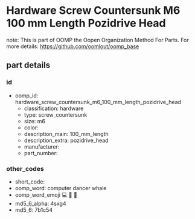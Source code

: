 # Hardware Screw Countersunk M6 100 mm Length Pozidrive Head  

note: This is part of OOMP the Oopen Organization Method For Parts. For more details: https://github.com/oomlout/oomp_base

##  part details





### id
* oomp_id: hardware_screw_countersunk_m6_100_mm_length_pozidrive_head
  * classification: hardware
  * type: screw_countersunk
  * size: m6
  * color: 
  * description_main: 100_mm_length
  * description_extra: pozidrive_head
  * manufacturer: 
  * part_number: 

### other_codes
* short_code: 
* oomp_word: computer dancer whale
* oomp_word_emoji :computer: :dancer: :whale:
* md5_6_alpha: 4sxg4
* md5_6: 7b1c54
